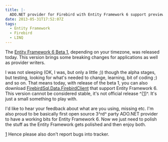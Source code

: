 ```yaml
---
title: |-
  ADO.NET provider for Firebird with Entity Framework 6 support preview
date: 2013-05-31T17:52:07Z
tags:
  - Entity Framework
  - Firebird
  - LINQ
---
```

The [Entity Framework 6 Beta 1][1], depending on your timezone, was released today. This version brings some breaking changes for applications as well as provider writers.

<!-- excerpt -->

I was not sleeping (OK, I was, but only a little ;)) though the alpha stages, but testing, looking for what's needed to change, learning, bit of coding ;) and so on. That means today, with release of the beta 1, you can also download [FirebirdSql.Data.FirebirdClient][2] that support Entity Framework 6. This version cannot be considered stable, it's not official release ^[<a href=#ref1>1</a>]^. It's just a small something to play with.

I'd like to hear your feedback about what are you using, missing etc. I'm also proud to be basically first open source 3^rd^ party ADO.NET provider to have a working bits for Entity Framework 6. Now we just need to polish the stuff as the Entity Framework gets polished and then enjoy both.

<a name="ref1">[1]</a> Hence please also don't report bugs into tracker.

[1]: http://blogs.msdn.com/b/adonet/archive/2013/05/30/ef6-beta-1-available.aspx
[2]: http://ge.tt/api/1/files/8Itle9i/0/blob?download